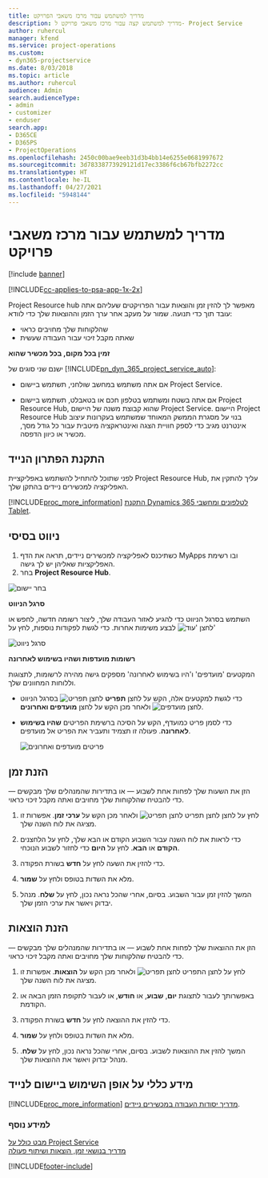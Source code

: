 ```yaml
---
title: מדריך למשתמש עבור מרכז משאבי הפרויקט‬
description: מדריך למשתמש קצה עבור ‏‫מרכז משאבי פרויקט‬ ל- Project Service
author: ruhercul
manager: kfend
ms.service: project-operations
ms.custom:
- dyn365-projectservice
ms.date: 8/03/2018
ms.topic: article
ms.author: ruhercul
audience: Admin
search.audienceType:
- admin
- customizer
- enduser
search.app:
- D365CE
- D365PS
- ProjectOperations
ms.openlocfilehash: 2450c00bae9eeb31d3b4bb14e6255e0681997672
ms.sourcegitcommit: 3d78338773929121d17ec3386f6cb67bfb2272cc
ms.translationtype: HT
ms.contentlocale: he-IL
ms.lasthandoff: 04/27/2021
ms.locfileid: "5948144"
---
```

# <a name="user-guide-for-project-resource-hub"></a>מדריך למשתמש עבור מרכז משאבי פרויקט‬

[!include [banner](../includes/psa-now-project-operations.md)]

[!INCLUDE[cc-applies-to-psa-app-1x-2x](../includes/cc-applies-to-psa-app-1x-2x.md)]

Project Resource hub מאפשר לך להזין זמן והוצאות עבור הפרויקטים שעליהם אתה עובד תוך כדי תנועה. שמור על מעקב אחר ערך הזמן וההוצאות שלך כדי לוודא:

- שהלקוחות שלך מחויבים כראוי
- שאתה מקבל זיכוי עבור העבודה שעשית

**זמין בכל מקום, בכל מכשיר שהוא**

ישנם שני סוגים של [!INCLUDE[pn_dyn_365_project_service_auto](../includes/pn-dyn-365-project-service-auto.md)]: 

- אם אתה משתמש במחשב שולחני, תשתמש ביישום Project Service. 

- אם אתה בשטח ומשתמש בטלפון חכם או בטאבלט, תשתמש ביישום Project Resource Hub, שהוא קבוצת משנה של היישום Project Service. היישום Project Resource Hub בנוי על מסגרת הממשק המאוחד שמשתמש בעקרונות עיצוב אינטרנט מגיב כדי לספק חוויית הצגה ואינטראקציה מיטבית עבור כל גודל מסך, מכשיר או כיוון הדפסה. 


## <a name="install-the-mobile-app"></a>התקנת הפתרון הנייד
לפני שתוכל להתחיל להשתמש באפליקציית Project Resource Hub, עליך להתקין את האפליקציה למכשירים ניידים בהתקן שלך. 

[!INCLUDE[proc_more_information](../includes/proc-more-information.md)] [התקנת Dynamics 365 לטלפונים ומחשבי Tablet](/dynamics365/mobile-app/install-dynamics-365-for-phones-and-tablets).

## <a name="basic-navigation"></a>ניווט בסיסי
1.  כשתיכנס לאפליקציה למכשירים ניידים, תראה את הדף MyApps ובו רשימת האפליקציות שאליהן יש לך גישה. 
2.  בחר **Project Resource Hub**.

![בחר יישום](media/chooseApp_1.png "בחר יישום")

**סרגל הניווט**

השתמש בסרגל הניווט כדי להגיע לאזור העבודה שלך, ליצור רשומה חדשה, לחפש או לבצע משימות אחרות. כדי לגשת לפקודות נוספות, לחץ על ![לחצן 'עוד'](media/MoreButton.png "לחצן 'עוד'")

![סרגל ניווט](media/NavBar_2.png "סרגל ניווט")

**רשומות מועדפות ושהיו בשימוש לאחרונה**

המקטעים 'מועדפים' ו'היו בשימוש לאחרונה' מספקים גישה מהירה לרשומות, לתצוגות וללוחות המחוונים שלך. 

- כדי לגשת למקטעים אלה, הקש על לחצן **תפריט** ![לחצן תפריט](media/MenuButton.png "לחצן תפריט") בסרגל הניווט ולאחר מכן הקש על לחצן **מועדפים ואחרונים** ![לחצן מועדפים](media/FavButton.png "לחצן המועדפים").

- כדי לסמן פריט כמועדף, הקש על הסיכה ברשימת הפריטים **שהיו בשימוש לאחרונה**. פעולה זו תצמיד ותעביר את הפריט אל מועדפים.

  ![פריטים מועדפים ואחרונים](media/Favs_3.png "פריטים מועדפים ואחרונים")
 
## <a name="enter-time"></a>הזנת זמן
הזן את השעות שלך לפחות אחת לשבוע — או בתדירות שהמנהלים שלך מבקשים — כדי להבטיח שהלקוחות שלך מחויבים ואתה מקבל זיכוי כראוי.

1. לחץ על לחצן לחצן תפריט ![לחצן תפריט](media/MenuButton.png "לחצן תפריט") ולאחר מכן הקש על **ערכי זמן**. אפשרות זו מציגה את לוח השנה שלך.

2. כדי לראות את לוח השנה עבור השבוע הקודם או הבא שלך, לחץ על הלחצנים **הקודם** או **הבא**. לחץ על **היום** כדי לחזור לשבוע הנוכחי.

3. כדי להזין את השעה לחץ על **חדש** בשורת הפקודה. 

4. מלא את השדות בטופס ולחץ על **שמור**.

5. המשך להזין זמן עבור השבוע. בסיום, אחרי שהכל נראה נכון, לחץ על **שלח**. מנהל יבדוק ויאשר את ערכי הזמן שלך.

## <a name="enter-expenses"></a>הזנת הוצאות 
הזן את ההוצאות שלך לפחות אחת לשבוע — או בתדירות שהמנהלים שלך מבקשים — כדי להבטיח שהלקוחות שלך מחויבים ואתה מקבל זיכוי כראוי.

1. לחץ על לחצן התפריט ![לחצן תפריט](media/MenuButton.png "לחצן תפריט") ולאחר מכן הקש על **הוצאות**. אפשרות זו מציגה את לוח השנה שלך.

2. באפשרותך לעבור לתצוגת **יום**, **שבוע**, או **חודש**, או לעבור לתקופת הזמן הבאה או הקודמת. 

3. כדי להזין את ההוצאה לחץ על **חדש** בשורת הפקודה. 

4. מלא את השדות בטופס ולחץ על **שמור**.

5. המשך להזין את ההוצאות לשבוע. בסיום, אחרי שהכל נראה נכון, לחץ על **שלח**. מנהל יבדוק ויאשר את ההוצאות שלך.

## <a name="general-information-on-how-to-use-the-mobile-app"></a>מידע כללי על אופן השימוש ביישום לנייד 
[!INCLUDE[proc_more_information](../includes/proc-more-information.md)] [מדריך יסודות העבודה במכשירים ניידים](/dynamics365/mobile-app/dynamics-365-phones-tablets-users-guide).

### <a name="see-also"></a>למידע נוסף  
 [מבט כולל על Project Service](../psa/overview.md)   
 [‏‫מדריך בנושאי זמן, הוצאות ושיתוף פעולה](../psa/time-expense-collaboration-guide.md)   
 


[!INCLUDE[footer-include](../includes/footer-banner.md)]